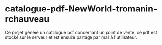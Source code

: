 # catalogue-pdf-NewWorld-tromanin-rchauveau
Ce projet génère un catalogue pdf concernant un point de vente, ce pdf est stocké sur le serveur et est ensuite partagé par mail à l'utilisateur.
